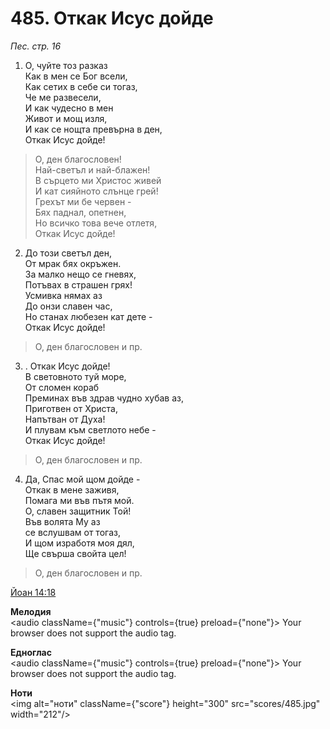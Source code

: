 # 485. Откак Исус дойде

_Пес. стр. 16_

1. О, чуйте тоз разказ  
Как в мен се Бог всели,  
Как сетих в себе си тогаз,  
Че ме развесели,  
И как чудесно в мен  
Живот и мощ изля,  
И как се нощта превърна в ден,  
Откак Исус дойде!  

> О, ден благословен!  
> Най-светъл и най-блажен!  
> В сърцето ми Христос живей  
> И кат сияйното слънце грей!  
> Грехът ми бе червен -  
> Бях паднал, опетнен,  
> Но всичко това вече отлетя,  
> Откак Исус дойде!

2. До този светъл ден,  
От мрак бях окръжен.  
За малко нещо се гневях,  
Потъвах в страшен грях!  
Усмивка нямах аз  
До онзи славен час,  
Но станах любезен кат дете -  
Откак Исус дойде!  

> О, ден благословен и пр.  

3. . Откак Исус дойде!  
В световното туй море,  
От сломен кораб  
Преминах във здрав чудно хубав аз,  
Приготвен от Христа,  
Напътван от Духа!  
И плувам към светлото небе -  
Откак Исус дойде!  

> О, ден благословен и пр.  

4. Да, Спас мой щом дойде -  
Откак в мене заживя,  
Помага ми във пътя мой.  
О, славен защитник Той!  
Във волята Му аз  
се вслушвам от тогаз,  
И щом изработя моя дял,  
Ще свърша свойта цел!  

> О, ден благословен и пр.

[Йоан 14:18](http://biblia.bg/index.php?k=43&g=14&s=18)

**Мелодия**  
<audio className={"music"} controls={true} preload={"none"}>
    <source src="mp3/485.mp3" type="audio/mpeg"/>
    Your browser does not support the audio tag.
</audio>

**Едноглас**  
<audio className={"music"} controls={true} preload={"none"}>
    <source src="transp/485.mp3" type="audio/mpeg"/>
    Your browser does not support the audio tag.
</audio>

**Ноти**  
<img alt="ноти" className={"score"} height="300" src="scores/485.jpg" width="212"/>
